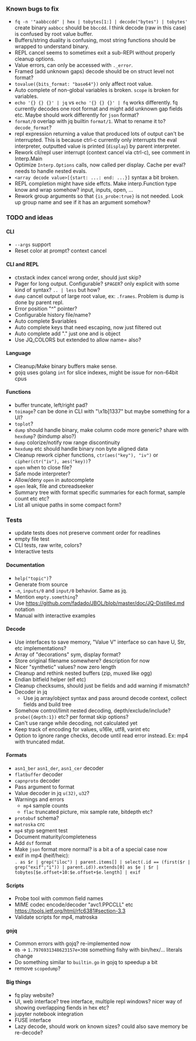 ### Known bugs to fix

- `fq -n '"aabbccdd" | hex | tobytes[1:] | decode("bytes") | tobytes'` create binary `aabbcc` should be `bbccdd`. I think decode (raw in this case) is confused by root value buffer.
- Buffers/string duality is confusing, most string functions should be wrapped to understand binary.
- REPL cancel seems to sometimes exit a sub-REPl without properly cleanup options.
- Value errors, can only be accessed with `._error`.
- Framed (add unknown gaps) decode should be on struct level not format?
- `tovalue({bits_format: "base64"})` only affect root value.
- Auto complete of non-global variables is broken. `scope` is broken for variables.
- `echo '{} {} {}' | jq` vs `echo '{} {} {}' | fq` works differently. fq currently decodes one root format and might add unknown gap fields etc. Maybe should work differently for `json` format?
- `format/0` overlap with jq builtin `format/1`. What to rename it to? `decode_format`?
- repl expression returning a value that produced lots of output can't be interrupted. This is because ctrl-c currently only interrupts the eval interpreter, outputted value is printed (`display`) by parent interpreter.
- Rework cli/repl user interrupt (context cancel via ctrl-c), see comment in Interp.Main
- Optimize `Interp.Options` calls, now called per display. Cache per eval? needs to handle nested evals.
- `<array decode value>[{start: ...: end: ...}]` syntax a bit broken.
- REPL completion might have side effcts. Make interp.Function type know and wrap somehow? input, inputs, open, ...
- Rework group arguments so that `{is_probe:true}` is not needed. Look up group name and see if it has an argument somehow?

### TODO and ideas

#### CLI

- `--args` support
- Reset color at prompt? context cancel

#### CLI and REPL

- ctxstack index cancel wrong order, should just skip?
- Pager for long output. Configurable? `$PAGER`? only explicit with some kind of syntax? `.. | less` but how?
- `dump` cancel output of large root value, ex: `.frames`. Problem is dump is done by parent repl.
- Error position "^" pointer?
- Configurable history file/name?
- Auto complete $variables
- Auto complete keys that need escaping, now just filtered out
- Auto complete add "." just one and is object
- Use JQ_COLORS but extended to allow name= also?

#### Language

- Cleanup/Make binary buffers make sense.
- gojq uses golang `int` for slice indexes, might be issue for non-64bit cpus

#### Functions

- buffer truncate, left/right pad?
- `toimage`? can be done in CLI with "\x1b]1337" but maybe something for a UI?
- `toplot`?
- `dump` should handle binary, make column code more generic? share with `hexdump`? (bindump also?)
- `dump` colorize/notify row range discontinuity
- `hexdump` etc should handle binary non byte aligned data
- Cleanup rework cipher functions, `ctr(aes("key"), "iv")` or `cipher(ctr("iv"), aes("key))`?
- `open` when to close file?
- Safe mode interpreter?
- Allow/deny `open` in autocomplete
- `open` leak, file and ctxreadseeker
- Summary tree with format specific summaries for each format, sample count etc etc?
- List all unique paths in some compact form?

### Tests

- update tests does not preserve comment order for readlines
- empty file test
- CLI tests, raw write, colors?
- Interactive tests

#### Documentation

- `help("topic")`?
- Generate from source
- `-n`, `inputs/0` and `input/0` behavior. Same as jq.
- Mention `empty.something`?
- Use https://github.com/fadado/JBOL/blob/master/doc/JQ-Distilled.md notation
- Manual with interactive examples

#### Decode

- Use interfaces to save memory, "Value V" interface so can have U, Str, etc implementations?
- Array of "decorations" sym, display format?
- Store original filename somewhere? description for now
- Nicer "synthetic" values? now zero length
- Cleanup and rethink nested buffers (zip, muxed like ogg)
- Endian bitfield helper (elf etc)
- Cleanup checksums, should just be fields and add warning if mismatch?
- Decoder in jq
  - Use jq array/object syntax and pass around decode context, collect fields and build tree
- Somehow control/limit nested decoding, depth/exclude/include? `probe({depth:1})` etc? per format skip options?
- Can't use range while decoding, not calculated yet
- Keep track of encoding for values, u16le, utf8, varint etc
- Option to ignore range checks, decode until read error instead. Ex: mp4 with truncated mdat.

#### Formats

- `asn1_ber` `asn1_der`, `asn1_cer` decoder
- `flatbuffer` decoder
- `capnproto` decoder
- Pass argument to format
- Value decoder in jq `u(32)`, `u32`?
- Warnings and errors
  - `mp4` sample counts
  - `flac` truncated picture, mix sample rate, bitdepth etc?
- `protobuf` schema?
- `matroska` crc
- `mp4` styp segment test
- Document maturity/completeness
- Add `dsf` format
- Make `json` format more normal? is a bit a of a special case now
- exif in mp4 (heif/heic):<br>
`. as $r | grep("iloc") | parent.items[] | select(.id == (first($r | grep("exif";"i")) | parent.id)).extends[0] as $e | $r | tobytes[$e.offset+10:$e.offset+$e.length] | exif`

#### Scripts

- Probe tool with common field names
- MIME codec encode/decoder "avc1.PPCCLL" etc https://tools.ietf.org/html/rfc6381#section-3.3
- Validate scripts for mp4, matroska

#### gojq

- Common errors with gojq? re-implemented now
- `0b` -> `1.7976931348623157e+308` something fishy with bin/hex/... literals change
- Do something similar to `builtin.go` in gojq to speedup a bit
- remove `scopedump`?

#### Big things

- fq play website?
- UI, web interface? tree interface, multiple repl windows? nicer way of showing overlapping fiends in hex etc?
- jupyter notebook integration
- FUSE interface
- Lazy decode, should work on known sizes? could also save memory be re-decode?
